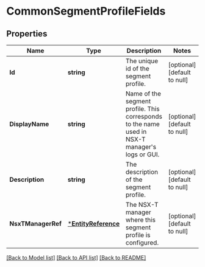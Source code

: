 # CommonSegmentProfileFields

## Properties
Name | Type | Description | Notes
------------ | ------------- | ------------- | -------------
**Id** | **string** | The unique id of the segment profile. | [optional] [default to null]
**DisplayName** | **string** | Name of the segment profile. This corresponds to the name used in NSX-T manager&#39;s logs or GUI. | [optional] [default to null]
**Description** | **string** | The description of the segment profile. | [optional] [default to null]
**NsxTManagerRef** | [***EntityReference**](EntityReference.md) | The NSX-T manager where this segment profile is configured. | [optional] [default to null]

[[Back to Model list]](../README.md#documentation-for-models) [[Back to API list]](../README.md#documentation-for-api-endpoints) [[Back to README]](../README.md)


